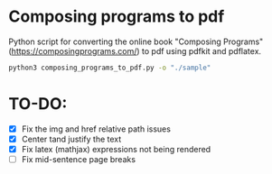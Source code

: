 # Composing programs to pdf

Python script for converting the online book "Composing Programs" (https://composingprograms.com/) to pdf using pdfkit and pdflatex.

```bash
python3 composing_programs_to_pdf.py -o "./sample"
```

# TO-DO:
- [X] Fix the img and href relative path issues
- [X] Center tand justify the text
- [X] Fix latex (mathjax) expressions not being rendered
- [ ] Fix mid-sentence page breaks